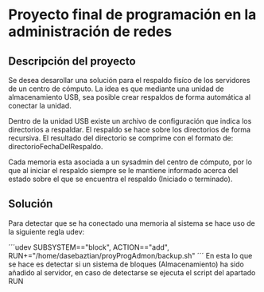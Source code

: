 # Proyecto final de programación en la administración de redes

## Descripción del proyecto

Se desea desarollar una solución para el respaldo fisíco de los servidores de un centro de cómputo. 
La idea es que mediante una unidad de almacenamiento USB, sea posible crear respaldos de forma automática al conectar la unidad.

Dentro de la unidad USB existe un archivo de configuración que indica los directorios a respaldar. 
El respaldo se hace sobre los directorios de forma recursiva. El resultado del directorio se comprime con el formato de: directorioFechaDelRespaldo.

Cada memoria esta asociada a un sysadmin del centro de cómputo, por lo que al iniciar el respaldo siempre se le mantiene informado 
acerca del estado sobre el que se encuentra el respaldo (Iniciado o terminado).



## Solución
Para detectar que se ha conectado una memoria al sistema se hace uso de la siguiente regla udev:

´´´udev
	SUBSYSTEM=="block", ACTION=="add", RUN+="/home/dasebaztian/proyProgAdmon/backup.sh"
´´´
En esta lo que se hace es detectar si un sistema de bloques (Almacenamiento) ha sido añadido al servidor, en caso de detectarse se ejecuta el script
del apartado RUN
